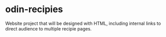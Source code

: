 # odin-recipies
Website project that will be designed with HTML, including internal links to direct audience to multiple recipie pages.
